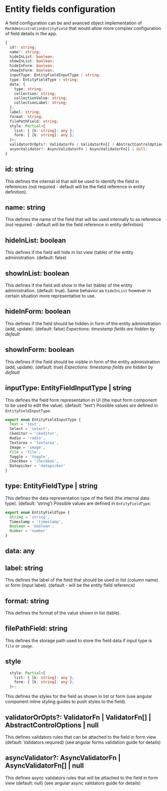 # Entity fields configuration

A field configuration can be and avanced object implementation of `MatAdministrationEntityField` that would allow more complex configuration of field details in the app.

~~~ts
{
  id?: string;
  name?: string;
  hideInList: boolean;
  showInList: boolean;
  hideInForm: boolean;
  showInForm: boolean;
  inputType: EntityFieldInputType | string;
  type: EntityFieldType | string;
  data: {
    type: string;
    collection: string;
    collectionValue: string;
    collectionLabel: string;
  };
  label: string;
  format: string;
  filePathField: string;
  style: Partial<{
    list: { [k: string]: any };
    form: { [k: string]: any };
  }>;
  validatorOrOpts?: ValidatorFn | ValidatorFn[] | AbstractControlOptions | null;
  asyncValidator?: AsyncValidatorFn | AsyncValidatorFn[] | null;
}
~~~

## id: string

This defines the internal id that will be used to identify the field in references (not required - default will be the field reference in entity definition).

## name: string

This defines the name of the field that will be used internally to as reference (not required - default will be the field reference in entity definition)

## hideInList: boolean

This defines if the field will hide in list view (table) of the entity administration. (default: false)

## showInList: boolean

This defines if the field will show in the list (table) of the entity administration. (default: true). Same behavior as `hideInList` however in certain situation more representative to use. 

## hideInForm: boolean

This defines if the field should be hidden in form of the entity administration (add, update). (default: false) *Expections: timestamp fields are hidden by default*

## showInForm: boolean

This defines if the field should be visible in form of the entity administration (add, update). (default: true) *Expections: timestamp fields are hidden by default*

## inputType: EntityFieldInputType | string

This defines the field form representation in UI (the input form component to be used to edit the value). (default: 'text') Possible values are defined in `EntityFieldInputType`:

~~~ts
export enum EntityFieldInputType {
  Text = 'text',
  Select = 'select',
  Ckeditor = 'ckeditor',
  Radio = 'radio',
  Textarea = 'textarea',
  Image = 'image',
  File = 'file',
  Toggle = 'toggle',
  Checkbox = 'checkbox',
  Datepicker = 'datepicker'
}
~~~

## type: EntityFieldType | string

This defines the data representation type of the field (the internal data type). (default: 'string') Possible values are defined in `EntityFieldType`:

~~~ts
export enum EntityFieldType {
  String = 'string',
  Timestamp = 'timestamp',
  Boolean = 'boolean',
  Number = 'number'
}
~~~

## data: any

## label: string

This defines the label of the field that should be used in list (column name) or form (input label). (default - will be the entity field reference)

## format: string

This defines the format of the value shown in list (table).

## filePathField: string

This defines the storage path used to store the field data if input type is `file` or `image`. 

## style

~~~ts
  style: Partial<{
    list: { [k: string]: any };
    form: { [k: string]: any };
  }>;
~~~

This defines the styles for the field as shown in list or form (use angular component inline styling guides to push styles to the field).

## validatorOrOpts?: ValidatorFn | ValidatorFn[] | AbstractControlOptions | null

This defines validators rules that can be attached to the field in form view (default: Validators.required) (see angular forms validation guide for details)

## asyncValidator?: AsyncValidatorFn | AsyncValidatorFn[] | null

This defines async validators rules that will be attached to the field in form view (default: null) (see angular async validators guide for details)
